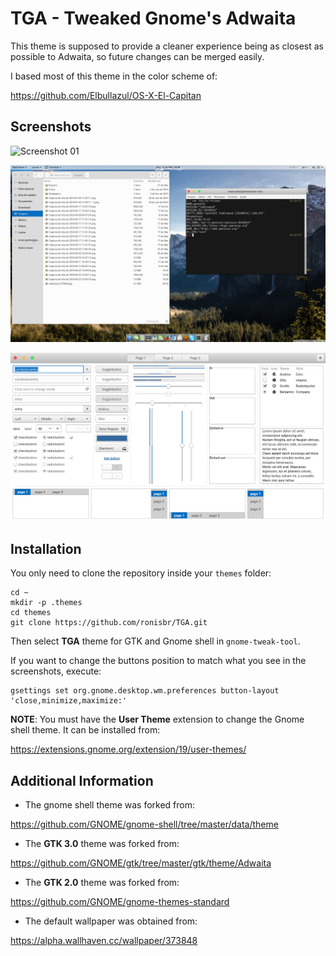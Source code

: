 TGA - Tweaked Gnome's Adwaita
=============================

This theme is supposed to provide a cleaner experience being as closest as
possible to Adwaita, so future changes can be merged easily.

I based most of this theme in the color scheme of:

https://github.com/Elbullazul/OS-X-El-Capitan

Screenshots
-----------

![Screenshot 01](https://raw.githubusercontent.com/ronisbr/TGA/master/screenshots/screenshot_01.png)

![Screenshot 02](https://raw.githubusercontent.com/ronisbr/TGA/master/screenshots/screenshot_02.png)

![Screenshot 03](https://raw.githubusercontent.com/ronisbr/TGA/master/screenshots/screenshot_03.png)

Installation
------------

You only need to clone the repository inside your `themes` folder:

```
cd ~
mkdir -p .themes
cd themes
git clone https://github.com/ronisbr/TGA.git
```

Then select **TGA** theme for GTK and Gnome shell in `gnome-tweak-tool`.

If you want to change the buttons position to match what you see in the
screenshots, execute:

```
gsettings set org.gnome.desktop.wm.preferences button-layout 'close,minimize,maximize:'
```

**NOTE**: You must have the **User Theme** extension to change the Gnome shell
theme. It can be installed from:

https://extensions.gnome.org/extension/19/user-themes/

Additional Information
----------------------

* The gnome shell theme was forked from:

https://github.com/GNOME/gnome-shell/tree/master/data/theme

* The **GTK 3.0** theme was forked from:

https://github.com/GNOME/gtk/tree/master/gtk/theme/Adwaita

* The **GTK 2.0** theme was forked from:

https://github.com/GNOME/gnome-themes-standard

* The default wallpaper was obtained from:

https://alpha.wallhaven.cc/wallpaper/373848
